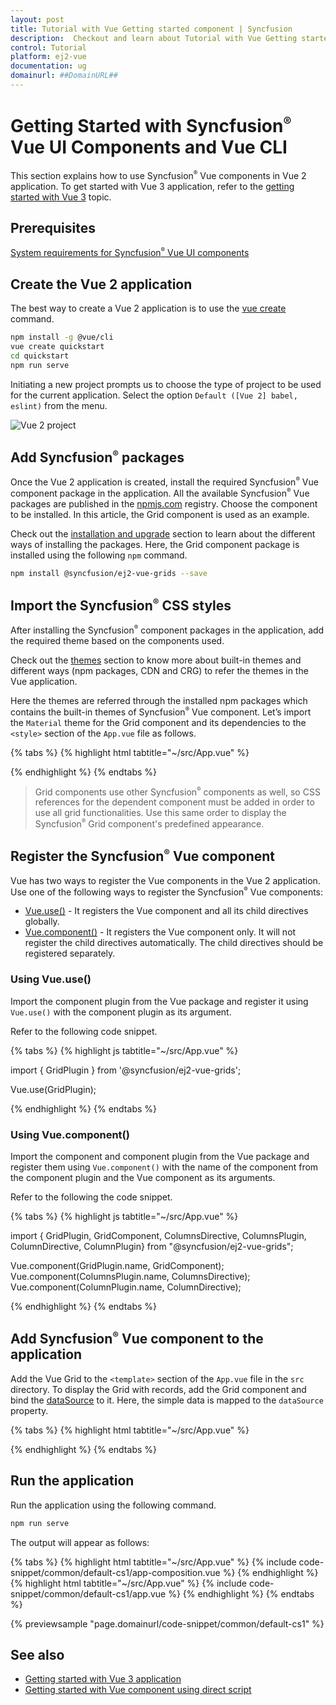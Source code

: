 ```yaml
---
layout: post
title: Tutorial with Vue Getting started component | Syncfusion
description:  Checkout and learn about Tutorial with Vue Getting started component of Syncfusion Essential JS 2 and more details.
control: Tutorial 
platform: ej2-vue
documentation: ug
domainurl: ##DomainURL##
---
```


# Getting Started with Syncfusion<sup style="font-size:70%">&reg;</sup> Vue UI Components and Vue CLI

This section explains how to use Syncfusion<sup style="font-size:70%">&reg;</sup> Vue components in Vue 2 application. To get started with Vue 3 application, refer to the [getting started with Vue 3](https://ej2.syncfusion.com/vue/documentation/getting-started/vue3-tutorial/) topic.

## Prerequisites

[System requirements for Syncfusion<sup style="font-size:70%">&reg;</sup> Vue UI components](../system-requirements)

## Create the Vue 2 application

The best way to create a Vue 2 application is to use the [vue create](https://cli.vuejs.org/#getting-started) command.

```bash
npm install -g @vue/cli
vue create quickstart
cd quickstart
npm run serve
```

Initiating a new project prompts us to choose the type of project to be used for the current application. Select the option `Default ([Vue 2] babel, eslint)` from the menu.

![Vue 2 project](../appearance/images/vue2-terminal.png)

## Add Syncfusion<sup style="font-size:70%">&reg;</sup> packages

Once the Vue 2 application is created, install the required Syncfusion<sup style="font-size:70%">&reg;</sup> Vue component package in the application. All the available Syncfusion<sup style="font-size:70%">&reg;</sup> Vue packages are published in the [npmjs.com](https://www.npmjs.com/search?q=ej2-vue) registry. Choose the component to be installed. In this article, the Grid component is used as an example.

Check out the [installation and upgrade](../installation-and-upgrade/installation) section to learn about the different ways of installing the packages. Here, the Grid component package is installed using the following `npm` command.

```bash
npm install @syncfusion/ej2-vue-grids --save
```

## Import the Syncfusion<sup style="font-size:70%">&reg;</sup> CSS styles

After installing the Syncfusion<sup style="font-size:70%">&reg;</sup> component packages in the application, add the required theme based on the components used.

Check out the [themes](https://ej2.syncfusion.com/vue/documentation/appearance/theme/) section to know more about built-in themes and different ways (npm packages, CDN and CRG) to refer the themes in the Vue application.

Here the themes are referred through the installed npm packages which contains the built-in themes of Syncfusion<sup style="font-size:70%">&reg;</sup> Vue component. Let’s import the `Material` theme for the Grid component and its dependencies to the `<style>` section of the `App.vue` file as follows.

{% tabs %}
{% highlight html tabtitle="~/src/App.vue" %}

<style>
  @import "../node_modules/@syncfusion/ej2-base/styles/material.css";
  @import "../node_modules/@syncfusion/ej2-buttons/styles/material.css";
  @import "../node_modules/@syncfusion/ej2-calendars/styles/material.css";
  @import "../node_modules/@syncfusion/ej2-dropdowns/styles/material.css";
  @import "../node_modules/@syncfusion/ej2-inputs/styles/material.css";
  @import "../node_modules/@syncfusion/ej2-navigations/styles/material.css";
  @import "../node_modules/@syncfusion/ej2-popups/styles/material.css";
  @import "../node_modules/@syncfusion/ej2-splitbuttons/styles/material.css";
  @import "../node_modules/@syncfusion/ej2-vue-grids/styles/material.css";
</style>

{% endhighlight %}
{% endtabs %}

>Grid components use other Syncfusion<sup style="font-size:70%">&reg;</sup> components as well, so CSS references for the dependent component must be added in order to use all grid functionalities. Use this same order to display the Syncfusion<sup style="font-size:70%">&reg;</sup> Grid component's predefined appearance.

## Register the Syncfusion<sup style="font-size:70%">&reg;</sup> Vue component

Vue has two ways to register the Vue components in the Vue 2 application. Use one of the following ways to register the Syncfusion<sup style="font-size:70%">&reg;</sup> Vue components:
* [Vue.use()](https://v2.vuejs.org/v2/api/#Vue-use) - It registers the Vue component and all its child directives globally.
* [Vue.component()](https://v2.vuejs.org/v2/guide/components-registration.html) - It registers the Vue component only. It will not register the child directives automatically. The child directives should be registered separately.

### Using Vue.use()

Import the component plugin from the Vue package and register it using `Vue.use()` with the component plugin as its argument.

Refer to the following code snippet.

{% tabs %}
{% highlight js tabtitle="~/src/App.vue" %}

import { GridPlugin } from '@syncfusion/ej2-vue-grids';

Vue.use(GridPlugin);

{% endhighlight %}
{% endtabs %}

### Using Vue.component()

Import the component and component plugin from the Vue package and register them using `Vue.component()` with the name of the component from the component plugin and the Vue component as its arguments. 

Refer to the following the code snippet.

{% tabs %}
{% highlight js tabtitle="~/src/App.vue" %}

import { GridPlugin, GridComponent, ColumnsDirective, ColumnsPlugin, ColumnDirective, ColumnPlugin} from "@syncfusion/ej2-vue-grids";

Vue.component(GridPlugin.name, GridComponent);
Vue.component(ColumnsPlugin.name, ColumnsDirective);
Vue.component(ColumnPlugin.name, ColumnDirective);

{% endhighlight %}
{% endtabs %}

## Add Syncfusion<sup style="font-size:70%">&reg;</sup> Vue component to the application

Add the Vue Grid to the `<template>` section of the `App.vue` file in the `src` directory. To display the Grid with records, add the Grid component and bind the [dataSource](https://ej2.syncfusion.com/vue/documentation/api/grid/#datasource) to it. Here, the simple data is mapped to the `dataSource` property.

{% tabs %}
{% highlight html tabtitle="~/src/App.vue" %}

<template>
  <div id="app">
    <ejs-grid :dataSource="data">
      <e-columns>
        <e-column field="OrderID" headerText="Order ID" textAlign="Right" :isPrimaryKey="true" width="100"></e-column>
        <e-column field="CustomerID" headerText="Customer ID"  width="80"></e-column>
        <e-column field="ShipCountry" headerText="Ship Country" width="90"></e-column>
      </e-columns>
    </ejs-grid>
  </div>
</template>
<script>
import Vue from 'vue';
import { GridPlugin } from '@syncfusion/ej2-vue-grids';

Vue.use(GridPlugin);
export default {
  name: 'app',
  data () {
    return {
      data: [
        {
          OrderID: 10248,
          CustomerID: "VINET",
          ShipCountry: "France",
        },
        {
          OrderID: 10249,
          CustomerID: "TOMSP",
          ShipCountry: "Germany",
        },
      ],
    }
  }
}
</script>

{% endhighlight %}
{% endtabs %}

## Run the application

Run the application using the following command.

```bash
npm run serve
```

The output will appear as follows:

{% tabs %}
{% highlight html tabtitle="~/src/App.vue" %}
{% include code-snippet/common/default-cs1/app-composition.vue %}
{% endhighlight %}
{% highlight html tabtitle="~/src/App.vue" %}
{% include code-snippet/common/default-cs1/app.vue %}
{% endhighlight %}
{% endtabs %}
        
{% previewsample "page.domainurl/code-snippet/common/default-cs1" %}

## See also

* [Getting started with Vue 3 application](https://ej2.syncfusion.com/vue/documentation/getting-started/vue3-tutorial/)
* [Getting started with Vue component using direct script](https://ej2.syncfusion.com/vue/documentation/getting-started/direct-scripts/)